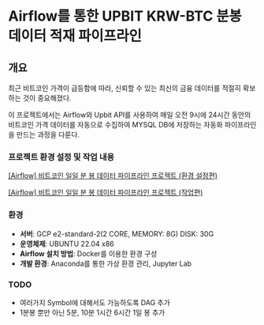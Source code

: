 # Airflow를 통한 UPBIT KRW-BTC 분봉 데이터 적재 파이프라인

## 개요

최근 비트코인 가격이 급등함에 따라, 신뢰할 수 있는 최신의 금융 데이터를 적절히 확보하는 것이 중요해졌다.

이 프로젝트에서는 Airflow와 Upbit API를 사용하여 매일 오전 9시에 24시간 동안의 비트코인 가격 데이터를 자동으로 수집하여 MYSQL DB에 저장하는 자동화 파이프라인을 만드는 과정을 다룬다.



### 프로젝트 환경 설정 및 작업 내용

[[Airflow] 비트코인 일일 분 봉 데이터 파이프라인 프로젝트 (환경 설정편)](https://bestech49.tistory.com/54)

[[Airflow] 비트코인 일일 분 봉 데이터 파이프라인 프로젝트 (작업편)](https://bestech49.tistory.com/55)

### 환경

- **서버**: GCP e2-standard-2(2 CORE, MEMORY: 8G) DISK: 30G
- **운영체제**: UBUNTU 22.04 x86
- **Airflow 설치 방법**: Docker를 이용한 환경 구성
- **개발 환경**: Anaconda를 통한 가상 환경 관리, Jupyter Lab


### TODO

- 여러가지 Symbol에 대해서도 가능하도록 DAG 추가
- 1분봉 뿐만 아닌 5분, 10분 1시간 6시간 1일 봉 추가
